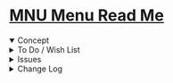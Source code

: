 # [MNU Menu Read Me]( #xxxxx/README.md )

<details open>
<summary>Concept<summary>

</details>
<details>
<summary>To Do / Wish List</summary>


</details>
<details>
<summary>Issues</summary>


</details>
<details>
<summary>Change Log</summary>

### XXX

* First commit

</details>
